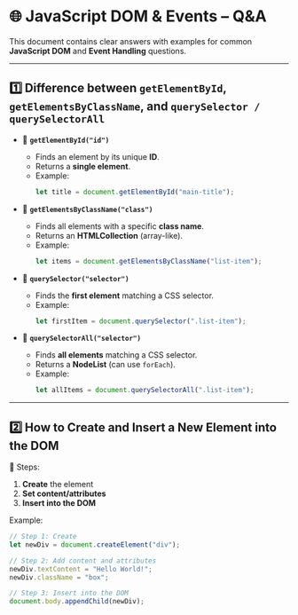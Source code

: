 # 🌐 JavaScript DOM & Events – Q&A

This document contains clear answers with examples for common **JavaScript DOM** and **Event Handling** questions.  

---

## 1️⃣ Difference between `getElementById`, `getElementsByClassName`, and `querySelector / querySelectorAll`

- 🔹 **`getElementById("id")`**
  - Finds an element by its unique **ID**.
  - Returns a **single element**.
  - Example:
    ```js
    let title = document.getElementById("main-title");
    ```

- 🔹 **`getElementsByClassName("class")`**
  - Finds all elements with a specific **class name**.
  - Returns an **HTMLCollection** (array-like).
  - Example:
    ```js
    let items = document.getElementsByClassName("list-item");
    ```

- 🔹 **`querySelector("selector")`**
  - Finds the **first element** matching a CSS selector.
  - Example:
    ```js
    let firstItem = document.querySelector(".list-item");
    ```

- 🔹 **`querySelectorAll("selector")`**
  - Finds **all elements** matching a CSS selector.
  - Returns a **NodeList** (can use `forEach`).
  - Example:
    ```js
    let allItems = document.querySelectorAll(".list-item");
    ```

---

## 2️⃣ How to Create and Insert a New Element into the DOM

📌 Steps:  
1. **Create** the element  
2. **Set content/attributes**  
3. **Insert into the DOM**

Example:
```js
// Step 1: Create
let newDiv = document.createElement("div");

// Step 2: Add content and attributes
newDiv.textContent = "Hello World!";
newDiv.className = "box";

// Step 3: Insert into the DOM
document.body.appendChild(newDiv);
